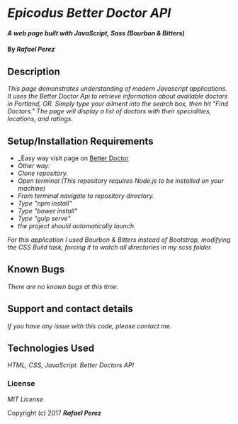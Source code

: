 # _Epicodus Better Doctor API_

#### _A web page built with JavaScript, Sass (Bourbon & Bitters)_

#### By _**Rafael Perez**_

## Description

_This page demonstrates understanding of modern Javascript applications. It uses the Better Doctor Api to retrieve information about available doctors in Portland, OR. Simply type your ailment into the search box, then hit "Find Doctors." The page will display a list of doctors with their specialities, locations, and ratings._

## Setup/Installation Requirements

* _Easy way visit page on [Better Doctor](https://doohinkus.github.io/better-doctor/)
* _Other way:_
* _Clone repository._
* _Open terminal (This repository requires Node.js to be installed on your machine)_
* _From terminal navigate to repository directory._
* _Type "npm install"_
* _Type "bower install"_
* _Type "gulp serve"_
* _the project should automatically launch._


_For this application I used Bourbon & Bitters instead of Bootstrap, modifying the CSS Build task, forcing it to watch all directories in my scss folder._

## Known Bugs

_There are no known bugs at this time._

## Support and contact details

_If you have any issue with this code, please contact me._

## Technologies Used

_HTML, CSS, JavaScript. Better Doctors API_

### License

*MIT License*

Copyright (c) 2017 **_Rafael Perez_**
